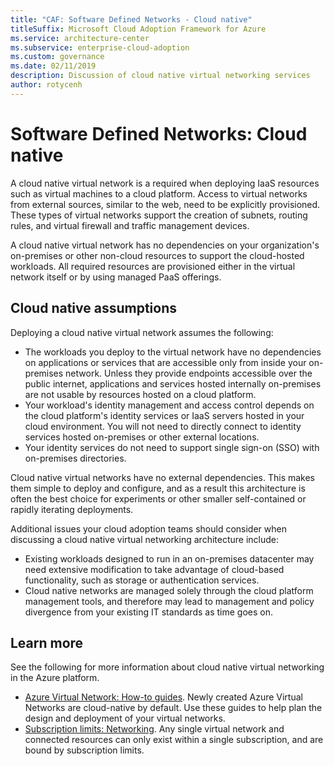 ```yaml
---
title: "CAF: Software Defined Networks - Cloud native" 
titleSuffix: Microsoft Cloud Adoption Framework for Azure
ms.service: architecture-center
ms.subservice: enterprise-cloud-adoption
ms.custom: governance
ms.date: 02/11/2019
description: Discussion of cloud native virtual networking services
author: rotycenh
---
```


# Software Defined Networks: Cloud native

A cloud native virtual network is a required when deploying IaaS resources such as virtual machines to a cloud platform. Access to virtual networks from external sources, similar to the web, need to be explicitly provisioned. These types of virtual networks support the creation of subnets, routing rules, and virtual firewall and traffic management devices.

A cloud native virtual network has no dependencies on your organization's on-premises or other non-cloud resources to support the cloud-hosted workloads. All required resources are provisioned either in the virtual network itself or by using managed PaaS offerings.

## Cloud native assumptions

Deploying a cloud native virtual network assumes the following:

- The workloads you deploy to the virtual network have no dependencies on applications or services that are accessible only from inside your on-premises network. Unless they provide endpoints accessible over the public internet, applications and services hosted internally on-premises are not usable by resources hosted on a cloud platform.
- Your workload's identity management and access control depends on the cloud platform's identity services or IaaS servers hosted in your cloud environment. You will not need to directly connect to identity services hosted on-premises or other external locations.
- Your identity services do not need to support single sign-on (SSO) with on-premises directories.

Cloud native virtual networks have no external dependencies. This makes them simple to deploy and configure, and as a result this architecture is often the best choice for experiments or other smaller self-contained or rapidly iterating deployments.

Additional issues your cloud adoption teams should consider when discussing a cloud native virtual networking architecture include:

- Existing workloads designed to run in an on-premises datacenter may need extensive modification to take advantage of cloud-based functionality, such as storage or authentication services.
- Cloud native networks are managed solely through the cloud platform management tools, and therefore may lead to management and policy divergence from your existing IT standards as time goes on.

## Learn more

See the following for more information about cloud native virtual networking in the Azure platform.

- [Azure Virtual Network: How-to guides](/azure/virtual-network/virtual-network-vnet-plan-design-arm). Newly created Azure Virtual Networks are cloud-native by default. Use these guides to help plan the design and deployment of your virtual networks.
- [Subscription limits: Networking](/azure/azure-subscription-service-limits?toc=%2fazure%2fvirtual-network%2ftoc.json#networking-limits). Any single virtual network and connected resources can only exist within a single subscription, and are bound by subscription limits.
